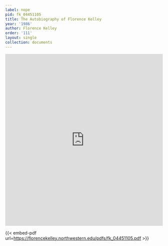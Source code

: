 ```yaml
---
label: nope
pid: fk_04451105
title: The Autobiography of Florence Kelley
year: '1986'
author: Florence Kelley
order: '111'
layout: single
collection: documents
---
```

<iframe src="https://northwestern.app.box.com/embed/s/2rdv6ebczweu8fe7nne8fzt87wu3vqbd?sortColumn=date&view=list" width="100%" height="550" frameborder="0" allowfullscreen webkitallowfullscreen msallowfullscreen></iframe>


{{< embed-pdf url=https://florencekelley.northwestern.edu/pdfs/fk_04451105.pdf >}}